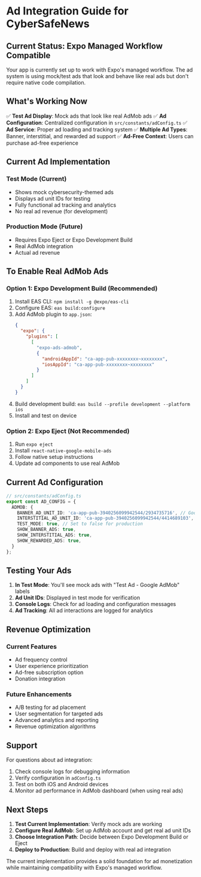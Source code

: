 # Ad Integration Guide for CyberSafeNews

## Current Status: Expo Managed Workflow Compatible

Your app is currently set up to work with Expo's managed workflow. The ad system is using mock/test ads that look and behave like real ads but don't require native code compilation.

## What's Working Now

✅ **Test Ad Display**: Mock ads that look like real AdMob ads
✅ **Ad Configuration**: Centralized configuration in `src/constants/adConfig.ts`
✅ **Ad Service**: Proper ad loading and tracking system
✅ **Multiple Ad Types**: Banner, interstitial, and rewarded ad support
✅ **Ad-Free Context**: Users can purchase ad-free experience

## Current Ad Implementation

### Test Mode (Current)
- Shows mock cybersecurity-themed ads
- Displays ad unit IDs for testing
- Fully functional ad tracking and analytics
- No real ad revenue (for development)

### Production Mode (Future)
- Requires Expo Eject or Expo Development Build
- Real AdMob integration
- Actual ad revenue

## To Enable Real AdMob Ads

### Option 1: Expo Development Build (Recommended)
1. Install EAS CLI: `npm install -g @expo/eas-cli`
2. Configure EAS: `eas build:configure`
3. Add AdMob plugin to `app.json`:
   ```json
   {
     "expo": {
       "plugins": [
         [
           "expo-ads-admob",
           {
             "androidAppId": "ca-app-pub-xxxxxxxx~xxxxxxxx",
             "iosAppId": "ca-app-pub-xxxxxxxx~xxxxxxxx"
           }
         ]
       ]
     }
   }
   ```
4. Build development build: `eas build --profile development --platform ios`
5. Install and test on device

### Option 2: Expo Eject (Not Recommended)
1. Run `expo eject`
2. Install `react-native-google-mobile-ads`
3. Follow native setup instructions
4. Update ad components to use real AdMob

## Current Ad Configuration

```typescript
// src/constants/adConfig.ts
export const AD_CONFIG = {
  ADMOB: {
    BANNER_AD_UNIT_ID: 'ca-app-pub-3940256099942544/2934735716', // Google test ID
    INTERSTITIAL_AD_UNIT_ID: 'ca-app-pub-3940256099942544/4414689103', // Google test ID
    TEST_MODE: true, // Set to false for production
    SHOW_BANNER_ADS: true,
    SHOW_INTERSTITIAL_ADS: true,
    SHOW_REWARDED_ADS: true,
  }
};
```

## Testing Your Ads

1. **In Test Mode**: You'll see mock ads with "Test Ad - Google AdMob" labels
2. **Ad Unit IDs**: Displayed in test mode for verification
3. **Console Logs**: Check for ad loading and configuration messages
4. **Ad Tracking**: All ad interactions are logged for analytics

## Revenue Optimization

### Current Features
- Ad frequency control
- User experience prioritization
- Ad-free subscription option
- Donation integration

### Future Enhancements
- A/B testing for ad placement
- User segmentation for targeted ads
- Advanced analytics and reporting
- Revenue optimization algorithms

## Support

For questions about ad integration:
1. Check console logs for debugging information
2. Verify configuration in `adConfig.ts`
3. Test on both iOS and Android devices
4. Monitor ad performance in AdMob dashboard (when using real ads)

## Next Steps

1. **Test Current Implementation**: Verify mock ads are working
2. **Configure Real AdMob**: Set up AdMob account and get real ad unit IDs
3. **Choose Integration Path**: Decide between Expo Development Build or Eject
4. **Deploy to Production**: Build and deploy with real ad integration

The current implementation provides a solid foundation for ad monetization while maintaining compatibility with Expo's managed workflow.
